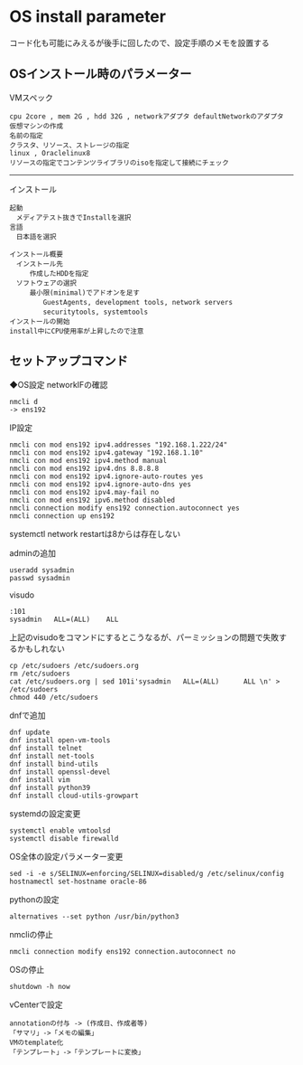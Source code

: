 # OS install parameter
コード化も可能にみえるが後手に回したので、設定手順のメモを設置する  
  
## OSインストール時のパラメーター

VMスペック  
```
cpu 2core , mem 2G , hdd 32G , networkアダプタ defaultNetworkのアダプタ  
仮想マシンの作成  
名前の指定  
クラスタ、リソース、ストレージの指定  
linux , Oraclelinux8  
リソースの指定でコンテンツライブラリのisoを指定して接続にチェック  
```
  
---
インストール
```
起動  
　メディアテスト抜きでInstallを選択
言語  
　日本語を選択  
  
インストール概要  
　インストール先  
　　　作成したHDDを指定  
　ソフトウェアの選択  
　　　最小限(minimal)でアドオンを足す  
　　　　　GuestAgents, development tools, network servers
　　　　　securitytools, systemtools
インストールの開始
install中にCPU使用率が上昇したので注意
```
  
## セットアップコマンド
◆OS設定
networkIFの確認
```
nmcli d
-> ens192
```
IP設定
```
nmcli con mod ens192 ipv4.addresses "192.168.1.222/24"
nmcli con mod ens192 ipv4.gateway "192.168.1.10"
nmcli con mod ens192 ipv4.method manual
nmcli con mod ens192 ipv4.dns 8.8.8.8
nmcli con mod ens192 ipv4.ignore-auto-routes yes
nmcli con mod ens192 ipv4.ignore-auto-dns yes
nmcli con mod ens192 ipv4.may-fail no
nmcli con mod ens192 ipv6.method disabled
nmcli connection modify ens192 connection.autoconnect yes
nmcli connection up ens192
```
systemctl network restartは8からは存在しない  
  
adminの追加
```
useradd sysadmin
passwd sysadmin
```
visudo 
```
:101
sysadmin   ALL=(ALL)    ALL
```
上記のvisudoをコマンドにするとこうなるが、パーミッションの問題で失敗するかもしれない
```
cp /etc/sudoers /etc/sudoers.org
rm /etc/sudoers
cat /etc/sudoers.org | sed 101i'sysadmin   ALL=(ALL)      ALL \n' > /etc/sudoers
chmod 440 /etc/sudoers
```
dnfで追加
```
dnf update
dnf install open-vm-tools
dnf install telnet
dnf install net-tools
dnf install bind-utils
dnf install openssl-devel
dnf install vim
dnf install python39 
dnf install cloud-utils-growpart
```
systemdの設定変更
```
systemctl enable vmtoolsd
systemctl disable firewalld
```
OS全体の設定パラメーター変更
```
sed -i -e s/SELINUX=enforcing/SELINUX=disabled/g /etc/selinux/config
hostnamectl set-hostname oracle-86
```
  
pythonの設定  
```
alternatives --set python /usr/bin/python3
```
  
nmcliの停止
```
nmcli connection modify ens192 connection.autoconnect no
```
  
OSの停止
```
shutdown -h now  
```
  
vCenterで設定
```
annotationの付与 -> (作成日、作成者等)
「サマリ」->「メモの編集」
VMのtemplate化  
「テンプレート」->「テンプレートに変換」
```
  
